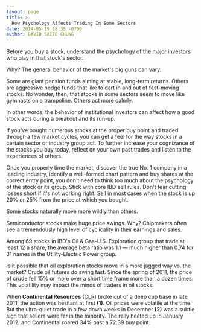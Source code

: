 ```yaml
---
layout: page
title: >-
  How Psychology Affects Trading In Some Sectors
date: 2014-05-19 18:35 -0700
author: DAVID SAITO-CHUNG
---
```





Before you buy a stock, understand the psychology of the major investors who play in that stock's sector.


Why? The general behavior of the market's big guns can vary.


Some are giant pension funds aiming at stable, long-term returns. Others are aggressive hedge funds that like to dart in and out of fast-moving stocks. No wonder, then, that stocks in some sectors seem to move like gymnasts on a trampoline. Others act more calmly.


In other words, the behavior of institutional investors can affect how a good stock acts during a breakout and its run-up.


If you've bought numerous stocks at the proper buy point and traded through a few market cycles, you can get a feel for the way stocks in a certain sector or industry group act. To further increase your cognizance of the stocks you buy today, reflect on your own past trades and listen to the experiences of others.


Once you properly time the market, discover the true No. 1 company in a leading industry, identify a well-formed chart pattern and buy shares at the correct entry point, you don't need to think too much about the psychology of the stock or its group. Stick with core IBD sell rules. Don't fear cutting losses short if it's not working right. Sell in most cases when the stock is up 20% or 25% from the price at which you bought.


Some stocks naturally move more wildly than others.


Semiconductor stocks make huge price swings. Why? Chipmakers often see a tremendously high level of cyclicality in their earnings and sales.


Among 69 stocks in IBD's Oil & Gas-U.S. Exploration group that trade at least 12 a share, the average beta ratio was 1.1 — much higher than 0.74 for 31 names in the Utility-Electric Power group.


Is it possible that oil exploration stocks move in a more jagged way vs. the market? Crude oil futures do swing fast. Since the spring of 2011, the price of crude fell 15% or more over a short time frame more than a dozen times. This volatility may impact the minds of traders in oil stocks.


When **Continental Resources** ([CLR](https://research.investors.com/quote.aspx?symbol=CLR)) broke out of a deep cup base in late 2011, the action was hesitant at first **(1)**. Oil prices were volatile at the time. But the ultra-quiet trade in a few down weeks in December **(2)** was a subtle sign that sellers were far in the minority. The rally heated up in January 2012, and Continental roared 34% past a 72.39 buy point.




